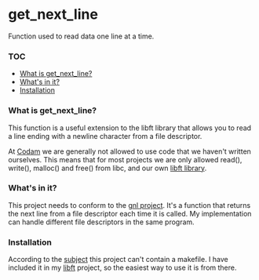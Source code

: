 # get_next_line
Function used to read data one line at a time.

### TOC
* [What is get_next_line?](#what-is-get_next_line)
* [What's in it?](#whats-in-it)
* [Installation](#installation)

### What is get_next_line?
This function is a useful extension to the libft library that allows you to read a line ending with a newline character from a file descriptor.

At [Codam][1] we are generally not allowed to use code that we haven't written ourselves.
This means that for most projects we are only allowed read(), write(), malloc() and free() from libc, and our own [libft library][2].

### What's in it?

This project needs to conform to the [gnl project][3].
It's a function that returns the next line from a file descriptor each time it is called.
My implementation can handle different file descriptors in the same program.

### Installation
According to the [subject][3] this project can't contain a makefile.
I have included it in my [libft][2] project, so the easiest way to use it is from there.

[1]: https://www.codam.nl/
[2]: https://github.com/FlavioAMiceli/libft
[3]: https://cdn.intra.42.fr/pdf/pdf/3719/get_next_line.en.pdf
